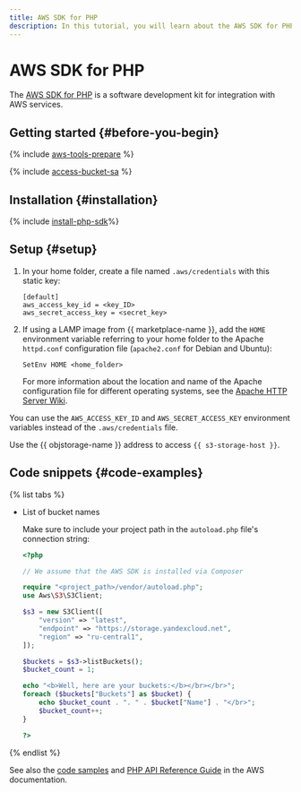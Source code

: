 ```yaml
---
title: AWS SDK for PHP
description: In this tutorial, you will learn about the AWS SDK for PHP, how to install and configure it, and will also see some code snippets.
---
```


# AWS SDK for PHP


The [AWS SDK for PHP](https://aws.amazon.com/sdk-for-php/) is a software development kit for integration with AWS services.

## Getting started {#before-you-begin}

{% include [aws-tools-prepare](../../_includes/aws-tools/aws-tools-prepare.md) %}

{% include [access-bucket-sa](../../_includes/storage/access-bucket-sa.md) %}

## Installation {#installation}

{% include [install-php-sdk](../../_includes/aws-tools/install-php-sdk.md)%}

## Setup {#setup}

1. In your home folder, create a file named `.aws/credentials` with this static key:

   ```
   [default]
   aws_access_key_id = <key_ID>
   aws_secret_access_key = <secret_key>
   ```

1. If using a LAMP image from {{ marketplace-name }}, add the `HOME` environment variable referring to your home folder to the Apache `httpd.conf` configuration file (`apache2.conf` for Debian and Ubuntu):

   ```
   SetEnv HOME <home_folder>
   ```
   
   For more information about the location and name of the Apache configuration file for different operating systems, see the [Apache HTTP Server Wiki](https://cwiki.apache.org/confluence/display/HTTPD/DistrosDefaultLayout).

You can use the `AWS_ACCESS_KEY_ID` and `AWS_SECRET_ACCESS_KEY` environment variables instead of the `.aws/credentials` file.

Use the {{ objstorage-name }} address to access `{{ s3-storage-host }}`.

## Code snippets {#code-examples}

{% list tabs %}

- List of bucket names

  Make sure to include your project path in the `autoload.php` file's connection string:

  ```php
  <?php

  // We assume that the AWS SDK is installed via Composer

  require "<project_path>/vendor/autoload.php";
  use Aws\S3\S3Client;

  $s3 = new S3Client([
      "version" => "latest",
      "endpoint" => "https://storage.yandexcloud.net",
      "region" => "ru-central1",
  ]);

  $buckets = $s3->listBuckets();
  $bucket_count = 1;

  echo "<b>Well, here are your buckets:</b></br></br>";
  foreach ($buckets["Buckets"] as $bucket) {
      echo $bucket_count . ". " . $bucket["Name"] . "</br>";
      $bucket_count++;
  }

  ?>
  ```

{% endlist %}

See also the [code samples](https://docs.aws.amazon.com/sdk-for-php/v3/developer-guide/s3-examples.html) and [PHP API Reference Guide](https://docs.aws.amazon.com/aws-sdk-php/v3/api/index.html) in the AWS documentation.